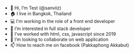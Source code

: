 - 👋 Hi, I’m Test (@sanviiz)
- 🏠 I live in Bangkok, Thailand
- 💻 I'm working in the role of a front end developer
- 👀 I’m interested in full stack developer
- 🌱 I’ve worked with html, css, javascript since 2019
- 💞️ I’m looking to collaborate on web application
- 📫 How to reach me on facebook (Pakkaphong Akkabut)

<!---
sanviiz/sanviiz is a ✨ special ✨ repository because its `README.md` (this file) appears on your GitHub profile.
You can click the Preview link to take a look at your changes.
--->
